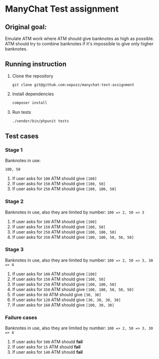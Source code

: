 # ManyChat Test assignment

## Original goal:

Emulate ATM work where ATM should give banknotes as high as possible.
ATM should try to combine banknotes if it's impossible to give only higher banknotes.

## Running instruction

1. Clone the repository
    ```
    git clone git@github.com:xepozz/manychat-test-assignment
    ```
2. Install dependencies
    ```bash
    composer install
    ```
3. Run tests
    ```bash
    ./vendor/bin/phpunit tests
    ```

## Test cases

### Stage 1

Banknotes in use:

`100, 50`

1. If user asks for `100` ATM should give `[100]`
2. If user asks for `150` ATM should give `[100, 50]`
3. If user asks for `250` ATM should give `[100, 100, 50]`

### Stage 2

Banknotes in use, also they are limited by number:
`100 => 2, 50 => 3`

1. If user asks for `100` ATM should give `[100]`
2. If user asks for `150` ATM should give `[100, 50]`
3. If user asks for `250` ATM should give `[100, 100, 50]`
4. If user asks for `350` ATM should give `[100, 100, 50, 50, 50]`

### Stage 3

Banknotes in use, also they are limited by number:
`100 => 2, 50 => 3, 30 => 4`

1. If user asks for `100` ATM should give `[100]`
2. If user asks for `150` ATM should give `[100, 50]`
3. If user asks for `250` ATM should give `[100, 100, 50]`
4. If user asks for `350` ATM should give `[100, 100, 50, 50, 50]`
5. If user asks for `60` ATM should give `[30, 30]`
6. If user asks for `120` ATM should give `[30, 30, 30, 30]`
7. If user asks for `160` ATM should give `[100, 30, 30]`

### Failure cases

Banknotes in use, also they are limited by number:
`100 => 2, 50 => 3, 30 => 4`

1. If user asks for `500` ATM should **fail**
2. If user asks for `15` ATM should **fail**
3. If user asks for `140` ATM should **fail**


